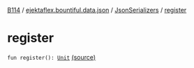 [B114](../../index.md) / [ejektaflex.bountiful.data.json](../index.md) / [JsonSerializers](index.md) / [register](./register.md)

# register

`fun register(): `[`Unit`](https://kotlinlang.org/api/latest/jvm/stdlib/kotlin/-unit/index.html) [(source)](https://github.com/ejektaflex/Bountiful/tree/develop/src/main/kotlin/ejektaflex/bountiful/data/json/JsonSerializers.kt#L13)